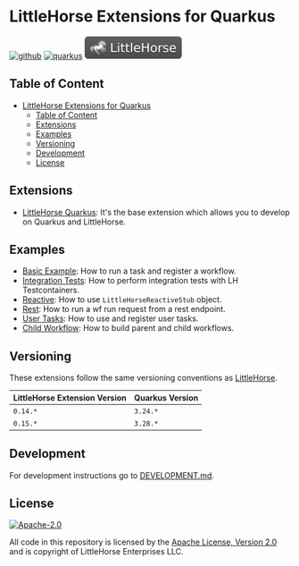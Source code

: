 # LittleHorse Extensions for Quarkus

<a href="https://github.com/littlehorse-enterprises/lh-quarkus"><img alt="github" src="https://img.shields.io/badge/GitHub-blue?logo=github&logoColor=white"></a>
<a href="https://quarkus.io/"><img alt="quarkus" src="https://img.shields.io/badge/Quarkus-ff004a?logo=quarkus&logoColor=white"/></a>
<a href="https://littlehorse.io/"><img alt="littlehorse" src="https://raw.githubusercontent.com/littlehorse-enterprises/littlehorse/refs/heads/master/img/badges/gray.svg"/></a>

## Table of Content

<!-- TOC -->
* [LittleHorse Extensions for Quarkus](#littlehorse-extensions-for-quarkus)
  * [Table of Content](#table-of-content)
  * [Extensions](#extensions)
  * [Examples](#examples)
  * [Versioning](#versioning)
  * [Development](#development)
  * [License](#license)
<!-- TOC -->

## Extensions

- [LittleHorse Quarkus](extensions/littlehorse-quarkus): It's the base extension which allows you to develop on Quarkus and LittleHorse.

## Examples

- [Basic Example](examples/basic): How to run a task and register a workflow.
- [Integration Tests](examples/integration-tests): How to perform integration tests with LH Testcontainers.
- [Reactive](examples/reactive): How to use `LittleHorseReactiveStub` object.
- [Rest](examples/rest): How to run a wf run request from a rest endpoint.
- [User Tasks](examples/user-tasks): How to use and register user tasks.
- [Child Workflow](examples/child-workflow): How to build parent and child workflows.

## Versioning

These extensions follow the same versioning conventions as [LittleHorse](https://github.com/littlehorse-enterprises/littlehorse/releases).

| LittleHorse Extension Version | Quarkus Version |
|-------------------------------|-----------------|
| `0.14.*`                      | `3.24.*`        |
| `0.15.*`                      | `3.28.*`        |

## Development

For development instructions go to [DEVELOPMENT.md](DEVELOPMENT.md).

## License

<a href="https://github.com/littlehorse-enterprises/lh-quarkus/blob/main/LICENSE.md"><img alt="Apache-2.0" src="https://img.shields.io/github/license/littlehorse-enterprises/lh-quarkus?label=covered%20by"></a>

All code in this repository is licensed by the [Apache License, Version 2.0](https://www.apache.org/licenses/LICENSE-2.0) and is copyright of LittleHorse Enterprises LLC.

